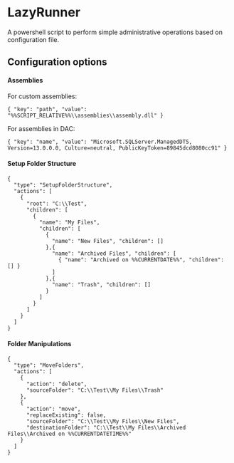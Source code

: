 # LazyRunner

A powershell script to perform simple administrative operations based on configuration file.

## Configuration options

#### Assemblies

For custom assemblies:
```
{ "key": "path", "value": "%%SCRIPT_RELATIVE%%\\assemblies\\assembly.dll" }
```
For assemblies in DAC:
```
{ "key": "name", "value": "Microsoft.SQLServer.ManagedDTS, Version=13.0.0.0, Culture=neutral, PublicKeyToken=89845dcd8080cc91" }
```

#### Setup Folder Structure

```
{
  "type": "SetupFolderStructure",
  "actions": [
    {
      "root": "C:\\Test",
      "children": [
        {
          "name": "My Files",
          "children": [
            {
              "name": "New Files", "children": []
            },{
              "name": "Archived Files", "children": [
                { "name": "Archived on %%CURRENTDATE%%", "children": [] }
              ]
            },{
              "name": "Trash", "children": []
            }
          ]
        }
      ]
    }
  ]
}
```

#### Folder Manipulations

```
{
  "type": "MoveFolders",
  "actions": [
    {
      "action": "delete",
      "sourceFolder": "C:\\Test\\My Files\\Trash"
    },
    {
      "action": "move",
      "replaceExisting": false,
      "sourceFolder": "C:\\Test\\My Files\\New Files",
      "destinationFolder": "C:\\Test\\My Files\\Archived Files\\Archived on %%CURRENTDATETIME%%"
    }
  ]
}
```

